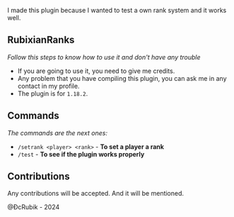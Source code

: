 I made this plugin because I wanted to test a own rank system and it works well.

## RubixianRanks
*Follow this steps to know how to use it and don't have any trouble*

- If you are going to use it, you need to give me credits.
- Any problem that you have compiling this plugin, you can ask me in any contact in my profile.
- The plugin is for ```1.18.2```.

## Commands
*The commands are the next ones:*
- ```/setrank <player> <rank>``` - **To set a player a rank**
- ```/test``` - **To see if the plugin works properly**

## Contributions
Any contributions will be accepted. And it will be mentioned.

@ÐcRubik - 2024
